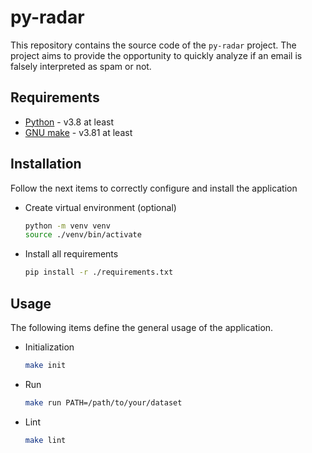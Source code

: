 # py-radar

This repository contains the source code of the `py-radar` project. The project aims to
provide the opportunity to quickly analyze if an email is falsely interpreted as spam or not.

## Requirements

* [Python](https://www.python.org/downloads/release/python-380/) - v3.8 at least
* [GNU make](https://www.gnu.org/software/make/) - v3.81 at least

## Installation

Follow the next items to correctly configure and install the application

* Create virtual environment (optional)

    ```sh
    python -m venv venv
    source ./venv/bin/activate
    ```

* Install all requirements

    ```sh
    pip install -r ./requirements.txt
    ```

## Usage

The following items define the general usage of the application.

* Initialization

    ```sh
    make init
    ```

* Run

    ```sh
    make run PATH=/path/to/your/dataset
    ```

* Lint

    ```sh
    make lint
    ```
